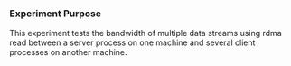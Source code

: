 ### Experiment Purpose
This experiment tests the bandwidth of multiple data streams using rdma read between a server process on one machine and several client processes on another machine.
